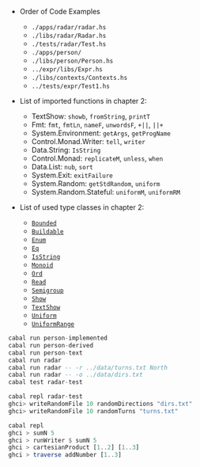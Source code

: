- Order of Code Examples
  - `./apps/radar/radar.hs`
  - `./libs/radar/Radar.hs`
  - `./tests/radar/Test.hs`
  - `./apps/person/`
  - `./libs/person/Person.hs`
  - `../expr/libs/Expr.hs`
  - `./libs/contexts/Contexts.hs`
  - `../tests/expr/Test1.hs`

- List of imported functions in chapter 2:
  - TextShow: `showb`, `fromString`, `printT`
  - Fmt: `fmt`, `fmtLn`, `nameF`, `unwordsF`, `+||`, `||+`
  - System.Environment: `getArgs`, `getProgName`
  - Control.Monad.Writer: `tell`, `writer`
  - Data.String: `IsString`
  - Control.Monad: `replicateM`, `unless`, `when`
  - Data.List: `nub`, `sort`
  - System.Exit: `exitFailure`
  - System.Random: `getStdRandom`, `uniform`
  - System.Random.Stateful: `uniformM`, `uniformRM`

- List of used type classes in chapter 2:
  - [ `Bounded` ](https://hackage.haskell.org/package/base-4.16.3.0/docs/Prelude.html#t:Bounded)
  - [ `Buildable` ](https://hackage.haskell.org/package/formatting-7.1.3/docs/Formatting-Buildable.html)
  - [ `Enum` ](https://hackage.haskell.org/package/base-4.16.3.0/docs/GHC-Enum.html#t:Enum)
  - [ `Eq` ](https://hackage.haskell.org/package/ghc-prim-0.8.0/docs/GHC-Classes.html#t:Eq)
  - [ `IsString` ](https://hackage.haskell.org/package/base-4.16.3.0/docs/Data-String.html#t:IsString)
  - [ `Monoid` ](https://hackage.haskell.org/package/base-4.16.3.0/docs/Prelude.html#t:Monoid)
  - [ `Ord` ](https://hackage.haskell.org/package/ghc-prim-0.8.0/docs/GHC-Classes.html#t:Ord)
  - [ `Read` ](https://hackage.haskell.org/package/base-4.16.3.0/docs/GHC-Read.html)
  - [ `Semigroup` ](https://hackage.haskell.org/package/base-4.16.3.0/docs/Prelude.html#t:Semigroup)
  - [ `Show` ](https://hackage.haskell.org/package/ghc-9.2.4/docs/GHC-Prelude.html#t:Show)
  - [ `TextShow` ](https://hackage.haskell.org/package/text-show-3.9.7/docs/TextShow.html#t:TextShow)
  - [ `Uniform` ](https://hackage.haskell.org/package/random-1.2.1.1/docs/System-Random.html#t:Uniform)
  - [ `UniformRange` ](https://hackage.haskell.org/package/random-1.2.1.1/docs/System-Random.html#t:UniformRange)

``` haskell
cabal run person-implemented
cabal run person-derived
cabal run person-text
cabal run radar
cabal run radar -- -r ../data/turns.txt North
cabal run radar -- -o ../data/dirs.txt
cabal test radar-test
```

``` haskell
cabal repl radar-test
ghci> writeRandomFile 10 randomDirections "dirs.txt"
ghci> writeRandomFile 10 randomTurns "turns.txt"
```

``` haskell
cabal repl
ghci > sumN 5
ghci > runWriter $ sumN 5
ghci > cartesianProduct [1..2] [1..3]
ghci > traverse addNumber [1..3]
```
